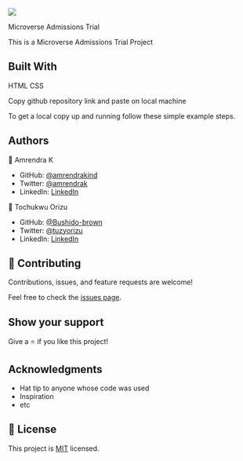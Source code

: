 ![](https://img.shields.io/badge/Microverse-blueviolet)

Microverse Admissions Trial

This is a Microverse Admissions Trial Project

## Built With

HTML
CSS

Copy github repository link and paste on local machine

To get a local copy up and running follow these simple example steps.

## Authors

👤 Amrendra K

- GitHub: [@amrendrakind](http://amrendrakind.github.io/)
- Twitter: [@amrendrak](https://twitter.com/amrendrak_)
- LinkedIn: [LinkedIn](https://linkedin.com/in/linkedinhandle)

👤 Tochukwu Orizu

- GitHub: [@Bushido-brown](http://Bushido-brown.github.io/)
- Twitter: [@tuzyorizu](https://twitter.com/tuzyorizu)
- LinkedIn: [LinkedIn](https://linkedin.com/in/linkedinhandle)

## 🤝 Contributing

Contributions, issues, and feature requests are welcome!

Feel free to check the [issues page](../../issues/).

## Show your support

Give a ⭐️ if you like this project!

## Acknowledgments

- Hat tip to anyone whose code was used
- Inspiration
- etc

## 📝 License

This project is [MIT](./MIT.md) licensed.
